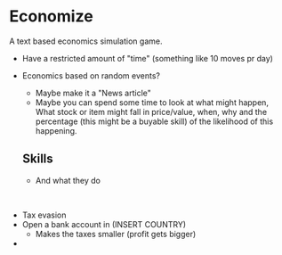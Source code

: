 # Economize
A text based economics simulation game.


* Have a restricted amount of "time" (something like 10 moves pr day)
* Economics based on random events?
  * Maybe make it a "News article"
  * Maybe you can spend some time to look at what might happen, What stock or item might fall in price/value, when, why and the percentage (this might be a buyable skill) of the likelihood of this happening. 

  

  ## Skills
  * And what they do

<br>

  * Tax evasion
  * Open a bank account in (INSERT COUNTRY)
    * Makes the taxes smaller (profit gets bigger)
  * 